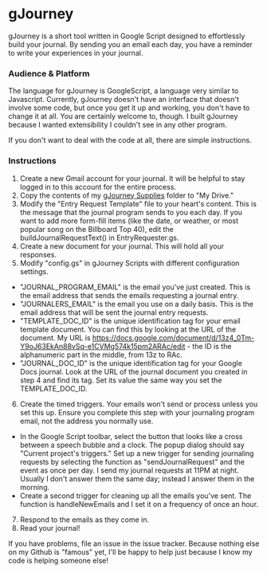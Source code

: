 # gJourney

gJourney is a short tool written in Google Script designed to effortlessly build your journal. By sending you an email each day, you have a reminder to write your experiences in your journal.

### Audience & Platform

The language for gJourney is GoogleScript, a language very similar to Javascript. Currently, gJourney doesn't have an interface that doesn't involve some code, but once you get it up and working, you don't have to change it at all. You are certainly welcome to, though. I built gJourney because I wanted extensibility I couldn't see in any other program.

If you don't want to deal with the code at all, there are simple instructions.

### Instructions

1. Create a new Gmail account for your journal. It will be helpful to stay logged in to this account for the entire process.
2. Copy the contents of my [gJourney Supplies](https://drive.google.com/drive/folders/0B-u_h3jqt0IUYk1uNzFVbXNpNkE) folder to "My Drive."
3. Modify the "Entry Request Template" file to your heart's content. This is the message that the journal program sends to you each day. If you want to add more form-fill items (like the date, or weather, or most popular song on the Billboard Top 40), edit the buildJournalRequestText() in EntryRequester.gs.
4. Create a new document for your journal. This will hold all your responses.
5. Modify "config.gs" in gJourney Scripts with different configuration settings.
  - "JOURNAL_PROGRAM_EMAIL" is the email you've just created. This is the email address that sends the emails requesting a journal entry.
  - "JOURNALERS_EMAIL" is the email you use on a daily basis. This is the email address that will be sent the journal entry requests.
  - "TEMPLATE_DOC_ID" is the unique identification tag for your email template document. You can find this by looking at the URL of the document. My URL is https://docs.google.com/document/d/13z4_0Tm-Y9oJ63EkAn88vSq-e1CVMg574k15pm2ARAc/edit - the ID is the alphanumeric part in the middle, from 13z to RAc.
  - "JOURNAL_DOC_ID" is the unique identification tag for your Google Docs journal. Look at the URL of the journal document you created in step 4 and find its tag. Set its value the same way you set the TEMPLATE_DOC_ID.
6. Create the timed triggers. Your emails won't send or process unless you set this up. Ensure you complete this step with your journaling program email, not the address you normally use.
  - In the Google Script toolbar, select the button that looks like a cross between a speech bubble and a clock. The popup dialog should say "Current project's triggers." Set up a new trigger for sending journaling requests by selecting the function as "sendJournalRequest" and the event as once per day. I send my journal requests at 11PM at night. Usually I don't answer them the same day; instead I answer them in the morning.
  - Create a second trigger for cleaning up all the emails you've sent. The function is handleNewEmails and I set it on a frequency of once an hour.
7. Respond to the emails as they come in.
8. Read your journal!

If you have problems, file an issue in the issue tracker. Because nothing else on my Github is "famous" yet, I'll be happy to help just because I know my code is helping someone else!

